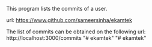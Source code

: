 This program lists the commits of a user.

url: https://www.github.com/sameersinha/ekamtek

The list of commits can be obtained on the following 
url: http://localhost:3000/commits
"# ekamtek" 
"# ekamtek" 
